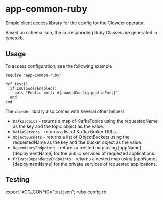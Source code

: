 app-common-ruby
=================

Simple client access library for the config for the Clowder operator.

Based on schema.json, the corresponding Ruby Classes are generated in types.rb.

Usage
-----

To access configuration, see the following example

```
require 'app-common-ruby'

def test()
  if IsClowderEnabled()
    puts "Public port: #{LoadedConfig.publicPort}"
  end
end
```

The ``clowder`` library also comes with several other helpers

* ``KafkaTopics`` - returns a map of KafkaTopics using the requestedName
  as the key and the topic object as the value.
* ``KafkaServers`` - returns a list of Kafka Broker URLs.
* ``ObjectBuckets`` - returns a list of ObjectBuckets using the requestedName
  as the key and the bucket object as the value.
* ``DependencyEndpoints`` - returns a nested map using \[appName\]\[deploymentName\] 
  for the public services of requested applications. 
* ``PrivateDependencyEndpoints`` - returns a nested map using \[appName\]\[deploymentName\] 
  for the private services of requested applications.

Testing
-------

export `ACG_CONFIG="test.json"; ruby config.rb
